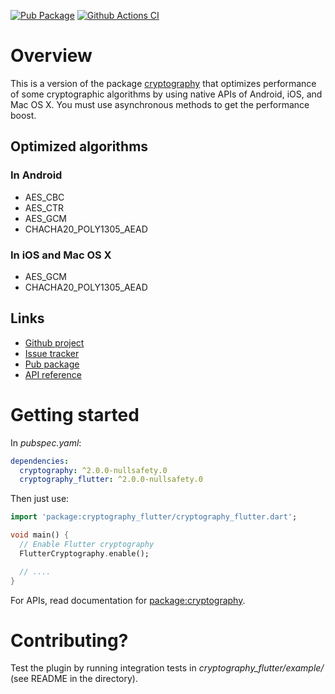 [![Pub Package](https://img.shields.io/pub/v/cryptography_flutter.svg)](https://pub.dev/packages/cryptography_flutter)
[![Github Actions CI](https://github.com/dint-dev/cryptography/workflows/Dart%20CI/badge.svg)](https://github.com/dint-dev/cryptography/actions?query=workflow%3A%22Dart+CI%22)

# Overview

This is a version of the package [cryptography](https://pub.dev/packages/cryptography) that
optimizes performance of some cryptographic algorithms by using native APIs of Android, iOS, and
Mac OS X. You must use asynchronous methods to get the performance boost.

## Optimized algorithms
### In Android
  * AES_CBC
  * AES_CTR
  * AES_GCM
  * CHACHA20_POLY1305_AEAD

### In iOS and Mac OS X
  * AES_GCM
  * CHACHA20_POLY1305_AEAD

## Links
  * [Github project](https://github.com/dint-dev/cryptography)
  * [Issue tracker](https://github.com/dint-dev/cryptography/issues)
  * [Pub package](https://pub.dev/packages/cryptography_flutter)
  * [API reference](https://pub.dev/documentation/cryptography_flutter/latest/)

# Getting started
In _pubspec.yaml_:
```yaml
dependencies:
  cryptography: ^2.0.0-nullsafety.0
  cryptography_flutter: ^2.0.0-nullsafety.0
```

Then just use:
```dart
import 'package:cryptography_flutter/cryptography_flutter.dart';

void main() {
  // Enable Flutter cryptography
  FlutterCryptography.enable();

  // ....
}
```

For APIs, read documentation for [package:cryptography](https://pub.dev/packages/cryptography).

# Contributing?
Test the plugin by running integration tests in
_cryptography_flutter/example/_ (see README in the directory).